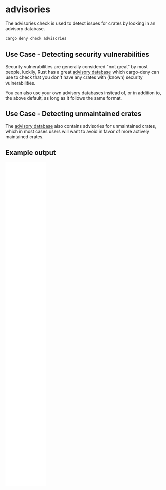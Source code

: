 # advisories

The advisories check is used to detect issues for crates by looking in an advisory database.

```bash
cargo deny check advisories
```

## Use Case - Detecting security vulnerabilities

Security vulnerabilities are generally considered "not great" by most people, luckily, Rust has a great [advisory database](https://github.com/RustSec/advisory-db) which cargo-deny can use to check that you don't have any crates with (known) security vulnerabilities.

You can also use your own advisory databases instead of, or in addition to, the above default, as long as it follows the same format.

## Use Case - Detecting unmaintained crates

The [advisory database](https://github.com/RustSec/advisory-db) also contains advisories for unmaintained crates, which in most cases users will want to avoid in favor of more actively maintained crates.

## Example output

![advisories output](../../output/advisories.svg)

